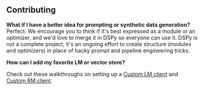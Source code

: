 ## Contributing

**What if I have a better idea for prompting or synthetic data generation?** Perfect. We encourage you to think if it's best expressed as a module or an optimizer, and we'd love to merge it in DSPy so everyone can use it. DSPy is not a complete project; it's an ongoing effort to create structure (modules and optimizers) in place of hacky prompt and pipeline engineering tricks.

**How can I add my favorite LM or vector store?** 

Check out these walkthroughs on setting up a [Custom LM client](/deep-dive/language_model_clients/custom-lm-client) and [Custom RM client](/deep-dive/retrieval_models_clients/custom-rm-client).
